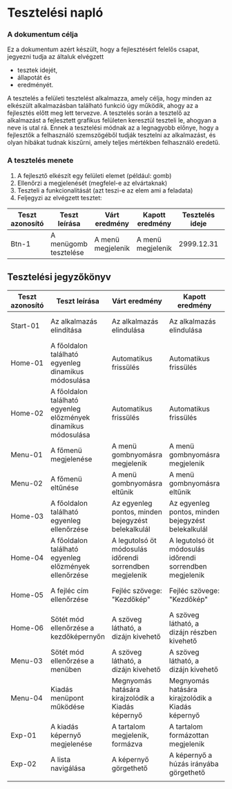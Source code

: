 # Tesztelési napló

### A dokumentum célja

Ez a dokumentum azért készült, hogy a fejlesztésért felelős csapat, jegyezni tudja az általuk elvégzett
* tesztek idejét,
* állapotát és
* eredményét.

A tesztelés a felületi tesztelést alkalmazza, amely célja, hogy minden az elkészült alkalmazásban található
funkció úgy működik, ahogy az a fejlesztés előtt meg lett tervezve. A tesztelés során a tesztelő az alkalmazást
a fejlesztett grafikus felületen keresztül teszteli le, ahogyan a neve is utal rá. Ennek a tesztelési módnak az a
legnagyobb előnye, hogy a fejlesztők a felhasználó szemszögéből tudják tesztelni az alkalmazást, és olyan
hibákat tudnak kiszűrni, amely teljes mértékben felhasználó eredetű. 

### A tesztelés menete

 1. A fejlesztő elkészít egy felületi elemet (például: gomb)
 2. Ellenőrzi a megjelenését (megfelel-e az elvártaknak)
 3. Teszteli a funkcionalitását (azt teszi-e az elem ami a feladata)
 4. Feljegyzi az elvégzett tesztet:

|Teszt azonosító|Teszt leírása|Várt eredmény|Kapott eredmény|Tesztelés ideje|Teszt elvégzője|Teszt állapota|
|--|--|--|--|--|--|--|
|Btn-1|A menügomb tesztelése|A menü megjelenik|A menü megjelenik|2999.12.31|Fejlesztő 1|Sikeres|


## Tesztelési jegyzőkönyv

|Teszt azonosító|Teszt leírása|Várt eredmény|Kapott eredmény|Tesztelés ideje|Teszt elvégzője|Teszt állapota|
|--|--|--|--|--|--|--|
|Start-01|Az alkalmazás elindítása|Az alkalmazás elindulása|Az alkalmazás elindulása|2020.12.07 00:15|Duszka Ákos Attila|Sikeres|
|Home-01|A főoldalon található egyenleg dinamikus módosulása|Automatikus frissülés|Automatikus frissülés|2020.12.07 00:17|Duszka Ákos Attila|Sikeres|
|Home-02|A főoldalon található egyenleg előzmények dinamikus módosulása|Automatikus frissülés|Automatikus frissülés|2020.12.07 00:20|Duszka Ákos Attila|Sikeres|
|Menu-01|A főmenü megjelenése|A menü gombnyomásra megjelenik|A menü gombnyomásra megjelenik|2020.12.07 00:21|Duszka Ákos Attila|Sikeres|
|Menu-02|A főmenü eltűnése|A menü gombnyomásra eltűnik|A menü gombnyomásra eltűnik|2020.12.07 00:22|Duszka Ákos Attila|Sikeres|
|Home-03|A főoldalon található egyenleg ellenőrzése|Az egyenleg pontos, minden bejegyzést belekalkulál|Az egyenleg pontos, minden bejegyzést belekalkulál|2020.12.07 00:24|Duszka Ákos Attila|Sikeres|
|Home-04|A főoldalon található egyenleg előzmények ellenőrzése|A legutolsó öt módosulás időrendi sorrendben megjelenik|A legutolsó öt módosulás időrendi sorrendben megjelenik|2020.12.07 00:27|Duszka Ákos Attila|Sikeres|
|Home-05|A fejléc cím ellenőrzése|Fejléc szövege: "Kezdőkép"| Fejléc szövege: "Kezdőkép"| 2020.12.07 00:30|Duszka Ákos Attila|Sikeres|
|Home-06|Sötét mód ellenőrzése a kezdőképernyőn|A szöveg látható, a dizájn kivehető|A szöveg látható, a dizájn részben kivehető|2020.12.07 00:33|Duszka Ákos Attila|Sikeres|
|Menu-03|Sötét mód ellenőrzése a menüben|A szöveg látható, a dizájn kivehető|A szöveg látható, a dizájn kivehető|2020.12.07 00:35|Duszka Ákos Attila|Sikeres|
|Menu-04|Kiadás menüpont működése|Megnyomás hatására kirajzolódik a Kiadás képernyő|Megnyomás hatására kirajzolódik a Kiadás képernyő|2020.12.07 00:37|Duszka Ákos Attila|Sikeres|
|Exp-01|A kiadás képernyő megjelenése|A tartalom megjelenik, formázva|A tartalom formázottan megjelenik|2020.12.07 00:38|Duszka Ákos Attila|Sikeres|
|Exp-02|A lista navigálása|A képernyő görgethető|A képernyő a húzás irányába görgethető|2020.12.07 00:40|Duszka Ákos Attila|Sikeres|
||||||||

